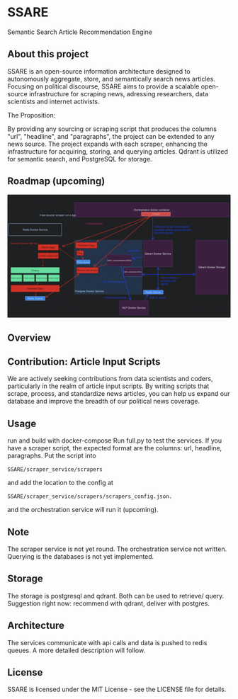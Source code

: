 # SSARE
Semantic Search Article Recommendation Engine

## About this project
SSARE is an open-source information architecture designed to autonomously aggregate, store, and semantically search news articles. Focusing on political discourse, SSARE aims to provide a scalable open-source infrastructure for scraping news, adressing researchers, data scientists and internet activists.

The Proposition:

By providing any sourcing or scraping script that produces the columns "url", "headline", and "paragraphs", the project can be extended to any news source.
The project expands with each scraper, enhancing the infrastructure for acquiring, storing, and querying articles.
Qdrant is utilized for semantic search, and PostgreSQL for storage.

## Roadmap (upcoming) 

![Alt text](media/image.png)

## Overview


## Contribution: Article Input Scripts
We are actively seeking contributions from data scientists and coders, particularly in the realm of article input scripts. By writing scripts that scrape, process, and standardize news articles, you can help us expand our database and improve the breadth of our political news coverage.


## Usage
run and build with docker-compose
Run full.py to test the services.
If you have a scraper script, the expected format are the columns: url, headline, paragraphs.
Put the script into 
```
SSARE/scraper_service/scrapers
```
and add the location to the config at
```
SSARE/scraper_service/scrapers/scrapers_config.json.
```
and the orchestration service will run it (upcoming).


## Note
The scraper service is not yet round. The orchestration service not written.
Querying is the databases is not yet implemented.

## Storage
The storage is postgresql and qdrant. Both can be used to retrieve/ query.
Suggestion right now: recommend with qdrant, deliver with postgres.

## Architecture
The services communicate with api calls and data is pushed to redis queues. 
A more detailed description will follow.


## License
SSARE is licensed under the MIT License - see the LICENSE file for details.

